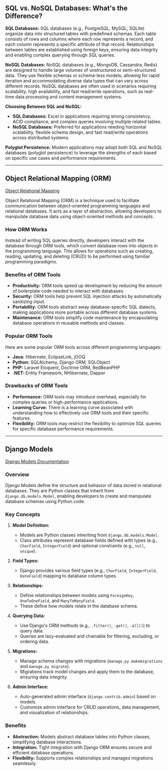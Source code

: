 ## SQL vs. NoSQL Databases: What's the Difference?

**SQL Databases:**
SQL databases (e.g., PostgreSQL, MySQL, SQLite) organize data into structured tables with predefined schemas. Each table consists of rows and columns where each row represents a record, and each column represents a specific attribute of that record. Relationships between tables are established using foreign keys, ensuring data integrity and enabling complex querying through SQL queries.

**NoSQL Databases:**
NoSQL databases (e.g., MongoDB, Cassandra, Redis) are designed to handle large volumes of unstructured or semi-structured data. They use flexible schemas or schema-less models, allowing for rapid iteration and accommodating diverse data types that can vary across different records. NoSQL databases are often used in scenarios requiring scalability, high availability, and fast read/write operations, such as real-time data processing and content management systems.

**Choosing Between SQL and NoSQL:**
- **SQL Databases:** Excel in applications requiring strong consistency, ACID compliance, and complex queries involving multiple related tables.
- **NoSQL Databases:** Preferred for applications needing horizontal scalability, flexible schema design, and fast read/write operations across distributed systems.

**Polyglot Persistence:**
Modern applications may adopt both SQL and NoSQL databases (polyglot persistence) to leverage the strengths of each based on specific use cases and performance requirements.

---

## Object Relational Mapping (ORM)
[Object Relational Mapping](https://www.freecodecamp.org/news/what-is-an-orm-the-meaning-of-object-relational-mapping-database-tools/)

Object Relational Mapping (ORM) is a technique used to facilitate communication between object-oriented programming languages and relational databases. It acts as a layer of abstraction, allowing developers to manipulate database data using object-oriented methods and concepts.

### How ORM Works

Instead of writing SQL queries directly, developers interact with the database through ORM tools, which convert database rows into objects in the programming language. This allows for operations such as creating, reading, updating, and deleting (CRUD) to be performed using familiar programming paradigms.

### Benefits of ORM Tools

- **Productivity:** ORM tools speed up development by reducing the amount of boilerplate code needed to interact with databases.
- **Security:** ORM tools help prevent SQL injection attacks by automatically sanitizing input.
- **Portability:** ORM tools abstract away database-specific SQL dialects, making applications more portable across different database systems.
- **Maintenance:** ORM tools simplify code maintenance by encapsulating database operations in reusable methods and classes.

### Popular ORM Tools

Here are some popular ORM tools across different programming languages:

- **Java:** Hibernate, EclipseLink, jOOQ
- **Python:** SQLAlchemy, Django ORM, SQLObject
- **PHP:** Laravel Eloquent, Doctrine ORM, RedBeanPHP
- **.NET:** Entity Framework, NHibernate, Dapper

### Drawbacks of ORM Tools

- **Performance:** ORM tools may introduce overhead, especially for complex queries or high-performance applications.
- **Learning Curve:** There is a learning curve associated with understanding how to effectively use ORM tools and their specific features.
- **Flexibility:** ORM tools may restrict the flexibility to optimize SQL queries for specific database performance requirements.

---

## Django Models

[Django Models Documentation](https://docs.djangoproject.com/en/4.1/topics/db/models/)

### Overview

Django Models define the structure and behavior of data stored in relational databases. They are Python classes that inherit from `django.db.models.Model`, enabling developers to create and manipulate database schemas using Python code.

### Key Concepts

1. **Model Definition:**
   - Models are Python classes inheriting from `django.db.models.Model`.
   - Class attributes represent database fields defined with types (e.g., `CharField`, `IntegerField`) and optional constraints (e.g., `null`, `unique`).

2. **Field Types:**
   - Django provides various field types (e.g., `CharField`, `IntegerField`, `DateField`) mapping to database column types.

3. **Relationships:**
   - Define relationships between models using `ForeignKey`, `OneToOneField`, and `ManyToManyField`.
   - These define how models relate in the database schema.

4. **Querying Data:**
   - Use Django's ORM methods (e.g., `.filter()`, `.get()`, `.all()`) to query data.
   - Queries are lazy-evaluated and chainable for filtering, excluding, or ordering data.

5. **Migrations:**
   - Manage schema changes with migrations (`manage.py makemigrations` and `manage.py migrate`).
   - Migrations track model changes and apply them to the database, ensuring data integrity.

6. **Admin Interface:**
   - Auto-generated admin interface (`django.contrib.admin`) based on models.
   - Customize admin interface for CRUD operations, data management, and visualization of relationships.

### Benefits

- **Abstraction:** Models abstract database tables into Python classes, simplifying database interactions.
- **Integration:** Tight integration with Django ORM ensures secure and efficient database operations.
- **Flexibility:** Supports complex relationships and manages migrations seamlessly.
